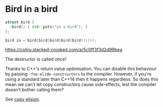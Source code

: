 # Bird in a bird

```cpp
struct bird {
  ~bird() { std::puts("in a bird"); }
};

bird in = bird(bird(bird(bird(bird()))));
```

https://coliru.stacked-crooked.com/a/5c0ff3f3d2d99bea

The destructor is called _once!_

Thanks to C++'s return value optimisation. You can disable this behaviour by
passing `-fno-elide-constructors` to the compiler. However, if you're using a
standard later than C++14 then it happens regardless. So does this mean we
can't let copy constructors cause side-effects, lest the compiler doesn't
bother calling them?

See [copy elision](https://en.cppreference.com/w/cpp/language/copy_elision).

